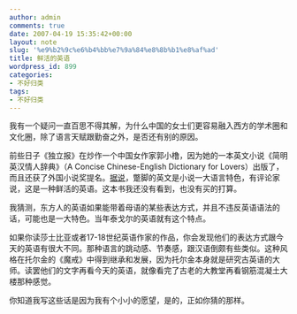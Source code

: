 ```yaml
---
author: admin
comments: true
date: 2007-04-19 15:35:42+00:00
layout: note
slug: '%e9%b2%9c%e6%b4%bb%e7%9a%84%e8%8b%b1%e8%af%ad'
title: 鲜活的英语
wordpress_id: 899
categories:
- 不好归类
tags:
- 不好归类
---
```


我有一个疑问一直百思不得其解，为什么中国的女士们更容易融入西方的学术圈和文化圈，除了语言天赋跟勤奋之外，是否还有别的原因。

前些日子《独立报》在炒作一个中国女作家郭小橹，因为她的一本英文小说《简明英汉情人辞典》（A Concise Chinese-English Dictionary for Lovers）出版了，而且还获了外国小说奖提名。[据说](http://www.gmw.cn/content/2007-03/07/content_564809.htm)，蹩脚的英文是小说一大语言特色，有评论家说，这是一种鲜活的英语。这本书我还没有看到，也没有买的打算。

我猜测，东方人的英语如果能带着母语的某些表达方式，并且不违反英语语法的话，可能也是一大特色。当年泰戈尔的英语就有这个特点。

如果你读莎士比亚或者17-18世纪英语作家的作品，你会发现他们的表达方式跟今天的英语有很大不同。那种语言的跳动感、节奏感，跟汉语倒颇有些类似。这种风格在托尔金的《魔戒》中得到继承和发展，因为托尔金本身就是研究古英语的大师。读罢他们的文字再看今天的英语，就像看完了古老的大教堂再看钢筋混凝土大楼那种感觉。

你知道我写这些话是因为我有个小小的愿望，是的，正如你猜的那样。
